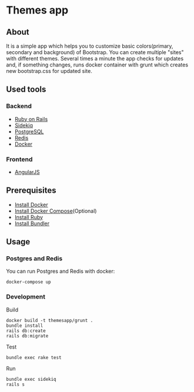# Themes app

## About

It is a simple app which helps you to customize basic colors(primary, secondary and background) of Bootstrap. You can create multiple "sites" with different themes.
Several times a minute the app checks for updates and, if something changes, runs docker container with grunt which creates new bootstrap.css for updated site.

## Used tools

### Backend
 - [Ruby on Rails](http://rubyonrails.org/)
 - [Sidekiq](http://sidekiq.org/)
 - [PostgreSQL](http://www.postgresql.org/)
 - [Redis](http://redis.io/)
 - [Docker](https://www.docker.com/)

### Frontend 
 - [AngularJS](https://angularjs.org/)
 
## Prerequisites
 - [Install Docker](http://docs.docker.com/linux/started/)
 - [Install Docker Compose](http://docs.docker.com/compose/install/)(Optional)
 - [Install Ruby](https://www.ruby-lang.org/en/downloads/)
 - [Install Bundler](http://bundler.io/)
 
## Usage

### Postgres and Redis

You can run Postgres and Redis with docker:

```
docker-compose up
```

### Development

Build 

```
docker build -t themesapp/grunt .
bundle install
rails db:create
rails db:migrate
``` 

Test

```
bundle exec rake test
```

Run

```
bundle exec sidekiq
rails s
```
